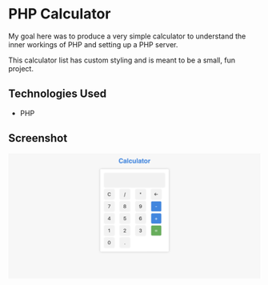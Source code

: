 # PHP Calculator

My goal here was to produce a very simple calculator to understand the inner
workings of PHP and setting up a PHP server.

This calculator list has custom styling and is meant to be a small, fun project.

## Technologies Used
- PHP

## Screenshot
![Main Screen](landing.png)